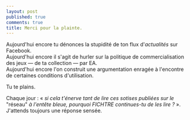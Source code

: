 ```yaml
---
layout: post
published: true
comments: true
title: Merci pour la plainte.
---
```

Aujourd'hui encore tu dénonces la stupidité de ton flux d'*actualités* sur Facebook.  
Aujourd'hui encore il s'agit de hurler sur la politique de commercialisation des jeux — de ta collection — par EA.  
Aujourd'hui encore l'on construit une argumentation enragée à l'encontre de certaines conditions d'utilisation.

Tu te plains.

Chaque jour : « *si cela t'énerve tant de lire ces sotises publiées sur le* "réseau" *à l'entête bleue, pourquoi FICHTRE continues-tu de les lire ?* ».  
J'attends toujours une réponse sensée.
